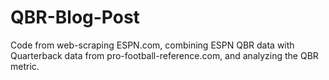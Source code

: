 # QBR-Blog-Post

Code from web-scraping ESPN.com, combining ESPN QBR data with Quarterback data from pro-football-reference.com, and analyzing the QBR metric.
